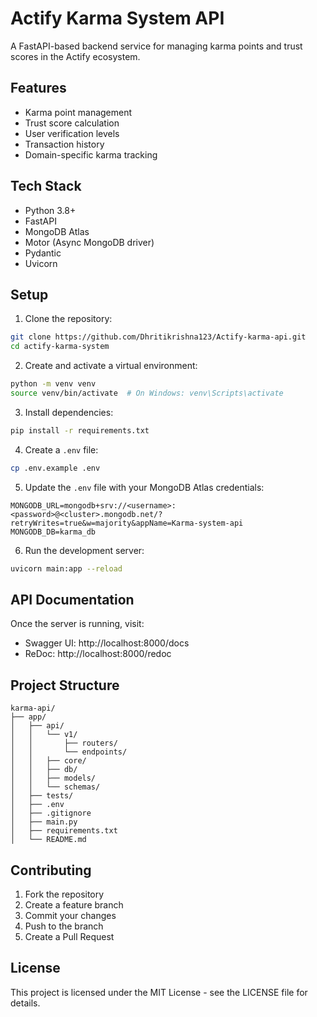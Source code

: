 # Actify Karma System API

A FastAPI-based backend service for managing karma points and trust scores in the Actify ecosystem.

## Features

- Karma point management
- Trust score calculation
- User verification levels
- Transaction history
- Domain-specific karma tracking

## Tech Stack

- Python 3.8+
- FastAPI
- MongoDB Atlas
- Motor (Async MongoDB driver)
- Pydantic
- Uvicorn

## Setup

1. Clone the repository:
```bash
git clone https://github.com/Dhritikrishna123/Actify-karma-api.git
cd actify-karma-system
```

2. Create and activate a virtual environment:
```bash
python -m venv venv
source venv/bin/activate  # On Windows: venv\Scripts\activate
```

3. Install dependencies:
```bash
pip install -r requirements.txt
```

4. Create a `.env` file:
```bash
cp .env.example .env
```

5. Update the `.env` file with your MongoDB Atlas credentials:
```
MONGODB_URL=mongodb+srv://<username>:<password>@<cluster>.mongodb.net/?retryWrites=true&w=majority&appName=Karma-system-api
MONGODB_DB=karma_db
```

6. Run the development server:
```bash
uvicorn main:app --reload
```

## API Documentation

Once the server is running, visit:
- Swagger UI: http://localhost:8000/docs
- ReDoc: http://localhost:8000/redoc

## Project Structure

```
karma-api/
├── app/
│   ├── api/
│   │   └── v1/
│   │       ├── routers/
│   │       └── endpoints/
│   │   ├── core/
│   │   ├── db/
│   │   ├── models/
│   │   └── schemas/
│   ├── tests/
│   ├── .env
│   ├── .gitignore
│   ├── main.py
│   ├── requirements.txt
│   └── README.md
```

## Contributing

1. Fork the repository
2. Create a feature branch
3. Commit your changes
4. Push to the branch
5. Create a Pull Request

## License

This project is licensed under the MIT License - see the LICENSE file for details. 